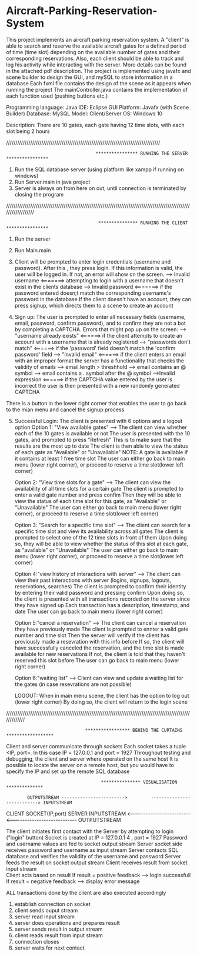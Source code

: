 # Aircraft-Parking-Reservation-System
This project implements an aircraft parking reservation system. A "client" is able to search and reserve the available aircraft gates for a defined period of time (time slot) depending on the available number of gates and their corresponding reservations. Also, each client should be able to track and log his activity while interacting with the server. More details can be found in the attached pdf description.
The project is implemented using javafx and scene builder to design the GUI, and mySQL to store information in a database
Each fxml file contains the design of the scene as it appears when running the project
The mainController.java contains the implementation of each function used (pushing buttons etc.)


Programming language: Java
IDE: Eclipse
GUI Platform: Javafx (with Scene Builder)
Database: MySQL
Model: Client/Server
OS: Windows 10


Description: There are 10 gates, each gate having 12 time slots, with each slot being 2 hours

///////////////////////////////////////////////////////////////////////////////////

                                      **************** RUNNING THE SERVER ****************

1. Run the SQL database server (using platform like xampp if running on windows)
2. Run Server.main in java project
3. Server is always on from here on out, until connection is terminated by closing the program

//////////////////////////////////////////////////////////////////////////////////////////////////////////////////

                                       *************** RUNNING THE CLIENT ****************

1. Run the server
2. Run Main.main
3. Client will be prompted to enter login credentials (username and password). After this , they press login.
	If this information is valid, the user will be logged in.
	If not, an error will show on the screen.
		--> Invalid username    <=======> attempting to login with a username that doesn't exist in the clients database
		--> Invalid password    <=======> if the password entered doesn;t match the corresponding username's password in the database 
	If the client doesn't have an account, they can press signup, which directs them to a scene to create an account

4. Sign up: The user is prompted to enter all necessary fields (username, email, password, confirm password), and to confirm
   they are not a bot by completing a CAPTCHA.
   Errors that might pop up on the screen:
   --> "username already exists" <======> if the client attempts to create an account with a username that is already registered
   --> "passwords don't match"   <======> if the 'password' field doesn't match the 'confirm password' field
   --> "Invalid email"           <======> if the client enters an email with an improper format
					  the server has a functionality that checks the validity of emails
						--> email.length > threshhold
						--> email contains an @ symbol
						--> email contains a . symbol after the @ symbol
  -->Invalid expression          <======> if the CAPTCHA value entered by the user is incorrect
					  the user is then presented with a new randomly generated CAPTCHA

  There is a button in the lower right corner that enables the user to go back to the mian menu and cancel the signup process

5. Successful Login: The client is presented with 6 options and a logout option
	Option 1: "View available gates"
	--> The client can view whether each of the 10 gates is available or not
	    The user is presented with the 10 gates, and prompted to press "Refresh"
	    This is to make sure that the results are the most up to date
	    The client is then able to view the status of each gate as "Available" or "Unavailable"
	    NOTE: A gate is available if it contains at least 1 free time slot
	    The user can either go back to main menu (lower right corner), or proceed to reserve a time slot(lower left corner)
		
	Option 2: "View time slots for a gate"
	--> The client can view the availability of all time slots for a certain gate 
	    The client is prompted to enter a valid gate number and press confim
	    Then they will be able to view the status of each time slot for this gate, as "Available" or "Unavailable"
	    The user can either go back to main menu (lower right corner), or proceed to reserve a time slot(lower left corner)

	Option 3: "Search for a specific time slot"
	--> The client can search for a specific time slot and view its availability across all gates
	    The client is prompted to select one of the 12 time slots in front of them
	    Upon doing so, they will be able to view whether the status of this slot at each gate, as "available" or "Unavailable"
	    The user can either go back to main menu (lower right corner), or proceed to reserve a time slot(lower left corner)

	Option 4:"view history of interactions with server"
	--> The client can view their past interactions with server (logins, signups, logouts, reservations, searches)
	    The client is prompted to confirm their identity by entering their valid password and pressing confirm
	    Upon doing so, the client is presented with all transactions recorded on the server since they have signed up
	    Each transaction has a description, timestamp, and date
	     The user can go back to main menu (lower right corner)

	Option 5:"cancel a reservation"
	--> The client can cancel a reservation they have previously made
	    The client is prompted to ennter  a valid gate number and time slot
	    Then the server will verify if the client has previously made a resevration with this info before
    	    If so, the client will have successfully canceled the reservation, and the time slot is made available 
	    for new reservations
            If not, the client is told that they haven't reserved this slot before
	    The user can go back to main menu (lower right corner)

	Option 6:"waiting list"
	--> Client can view and update a waiting list for the gates (in case resevrations are not possible)


	LOGOUT: When in main menu scene, the client has the option to log out (lower right corner)
		By doing so, the client will return to the login scene


/////////////////////////////////////////////////////////////////////////////////////////////////////////////


                                  ***************** BEHIND THE CURTAINS ******************

Client and server communicate  through sockets
Each socket takes a tuple <IP, port>.
In this case IP = 127.0.0.1 and port = 1927
Throughout testing and debugging, the client and server where operated on the same host
It is possible to locate the server on a remote host, but you would have to specify the IP and set up the remote SQL database


                                        *************** VISUALISATION **************

            OUTPUTSTREAM ------------------------>         ---------------------------> INPUTSTREAM  
CLIENT                                           SOCKET(IP,port)                                        SERVER
	    INPUTSTREAM  <------------------------         <--------------------------- OUTPUTSTREAM


The client initiates first contact with the Server by attempting to login ("login" button)
Socket is created at IP = 127.0.0.1 4 , port = 1927
Password and username values are fed to socket output stream
Server socket side receives password and username as input stream 
Server contacts SQL database and verifies the validity of the username and password
Server feeds the result on socket output stream
Client receives result from socket input stream  
Client acts based on result
If result = positive feedback --> login successfull
If result = negative feedback --> display error message

ALL transactions done by the client are also executed accordingly
1. establish connection on socket
2. client sends ouput stream
3. server read input stream
4. server does operations and prepares result
5. server sends result in output stream
6. client reads result from input stream
7. connection closes
8. server waits for next contact


